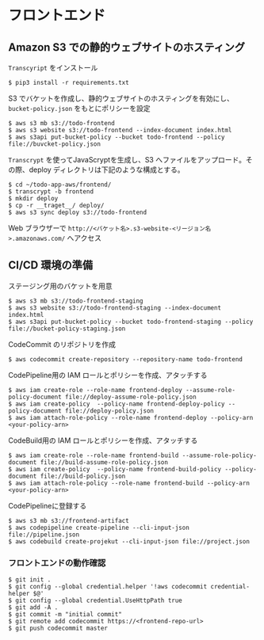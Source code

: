 # フロントエンド
## Amazon S3 での静的ウェブサイトのホスティング
 `Transcyript` をインストール
```
$ pip3 install -r requirements.txt
 ```
S3 でバケットを作成し、静的ウェブサイトのホスティングを有効にし、`bucket-policy.json` をもとにポリシーを設定
```
$ aws s3 mb s3://todo-frontend
$ aws s3 website s3://todo-frontend --index-document index.html
$ aws s3api put-bucket-policy --bucket todo-frontend --policy file://buvcket-policy.json
```
`Transcrypt` を使ってJavaScryptを生成し、S3 へファイルをアップロード。その際、deploy ディレクトリは下記のような構成とする。
```
$ cd ~/todo-app-aws/frontend/
$ transcrypt -b frontend
$ mkdir deploy
$ cp -r __traget__/ deploy/
$ aws s3 sync deploy s3://todo-frontend
```
Web ブラウザーで `http://<バケット名>.s3-website-<リージョン名>.amazonaws.com/` へアクセス

## CI/CD 環境の準備
ステージング用のバケットを用意
```
$ aws s3 mb s3://todo-frontend-staging
$ aws s3 website s3://todo-frontend-staging --index-document index.html
$ aws s3api put-bucket-policy --bucket todo-frontend-staging --policy file://bucket-policy-staging.json
```
CodeCommit のリポジトリを作成
```
$ aws codecommit create-repository --repository-name todo-frontend
```
CodePipeline用の IAM ロールとポリシーを作成、アタッチする
```
$ aws iam create-role --role-name frontend-deploy --assume-role-policy-document file://deploy-assume-role-policy.json
$ aws iam create-policy  --policy-name frontend-deploy-policy --policy-document file://deploy-policy.json
$ aws iam attach-role-policy --role-name frontend-deploy --policy-arn <your-policy-arn>
```

CodeBuild用の IAM ロールとポリシーを作成、アタッチする
```
$ aws iam create-role --role-name frontend-build --assume-role-policy-document file://build-assume-role-policy.json
$ aws iam create-policy  --policy-name frontend-build-policy --policy-document file://build-policy.json
$ aws iam attach-role-policy --role-name frontend-build --policy-arn <your-policy-arn>
```

CodePipelineに登録する
```
$ aws s3 mb s3://frontend-artifact
$ aws codepipeline create-pipeline --cli-input-json file://pipeline.json
$ aws codebuild create-projekut --cli-input-json file://project.json
```

### フロントエンドの動作確認
```
$ git init .
$ git config --global credential.helper '!aws codecommit credential-helper $@'
$ git config --global credential.UseHttpPath true
$ git add -A .
$ git commit -m "initial commit"
$ git remote add codecommit https://<frontend-repo-url>
$ git push codecommit master
```


